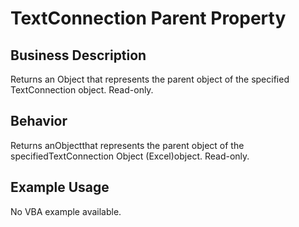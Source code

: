 # TextConnection Parent Property

## Business Description
Returns an Object that represents the parent object of the specified TextConnection object. Read-only.

## Behavior
Returns anObjectthat represents the parent object of the specifiedTextConnection Object (Excel)object. Read-only.

## Example Usage
No VBA example available.